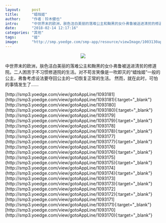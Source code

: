 ```yaml
---
layout:     post
title:      "蜡烛姬"
author:     "作者：铃木健也"
intro:      "中世界末的欧洲，肤色洁白美丽的落难公主和黝黑的女仆弗鲁被送进清贫的修道院。二人困苦于不习惯修道院的生活。对不苟言笑像是一吹即灭的“蜡烛姬”一般的公主，弗鲁考虑设法要夺回公主的一切恢复正常的生活。 然而，就在此时，可怕的事情发生了……"
date:       "2018-02-14 12:17:16"
categories: "其他"
tags:       "姬"
image:      "http://smp.yoedge.com/smp-app/resource/viewImage/1003130appline.png"
---
```

<div style="text-align: center">
<p><img src="http://smp.yoedge.com/smp-app/resource/viewImage/1003130appline.png"/></p>
</div>
<p class="post-meta">
<span>中世界末的欧洲，肤色洁白美丽的落难公主和黝黑的女仆弗鲁被送进清贫的修道院。二人困苦于不习惯修道院的生活。对不苟言笑像是一吹即灭的“蜡烛姬”一般的公主，弗鲁考虑设法要夺回公主的一切恢复正常的生活。 然而，就在此时，可怕的事情发生了……</span>
</p>
[http://smp3.yoedge.com/view/gotoAppLine/1093181](http://smp3.yoedge.com/view/gotoAppLine/1093181){:target="_blank"}
[http://smp3.yoedge.com/view/gotoAppLine/1093180](http://smp3.yoedge.com/view/gotoAppLine/1093180){:target="_blank"}
[http://smp3.yoedge.com/view/gotoAppLine/1093179](http://smp3.yoedge.com/view/gotoAppLine/1093179){:target="_blank"}
[http://smp3.yoedge.com/view/gotoAppLine/1093178](http://smp3.yoedge.com/view/gotoAppLine/1093178){:target="_blank"}
[http://smp3.yoedge.com/view/gotoAppLine/1093177](http://smp3.yoedge.com/view/gotoAppLine/1093177){:target="_blank"}
[http://smp3.yoedge.com/view/gotoAppLine/1093176](http://smp3.yoedge.com/view/gotoAppLine/1093176){:target="_blank"}
[http://smp3.yoedge.com/view/gotoAppLine/1093175](http://smp3.yoedge.com/view/gotoAppLine/1093175){:target="_blank"}
[http://smp3.yoedge.com/view/gotoAppLine/1093174](http://smp3.yoedge.com/view/gotoAppLine/1093174){:target="_blank"}
[http://smp3.yoedge.com/view/gotoAppLine/1093173](http://smp3.yoedge.com/view/gotoAppLine/1093173){:target="_blank"}
[http://smp3.yoedge.com/view/gotoAppLine/1093172](http://smp3.yoedge.com/view/gotoAppLine/1093172){:target="_blank"}
[http://smp3.yoedge.com/view/gotoAppLine/1093171](http://smp3.yoedge.com/view/gotoAppLine/1093171){:target="_blank"}
[http://smp3.yoedge.com/view/gotoAppLine/1093170](http://smp3.yoedge.com/view/gotoAppLine/1093170){:target="_blank"}



